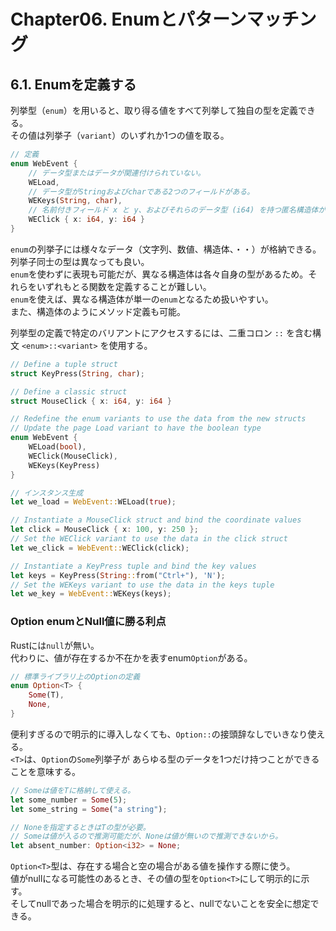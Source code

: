 # Chapter06. Enumとパターンマッチング
## 6.1. Enumを定義する
列挙型（`enum`）を用いると、取り得る値をすべて列挙して独自の型を定義できる。  
その値は列挙子（`variant`）のいずれか1つの値を取る。
```Rust
// 定義
enum WebEvent {
    // データ型またはデータが関連付けられていない。
    WELoad,
    // データ型がStringおよびcharである2つのフィールドがある。
    WEKeys(String, char),
    // 名前付きフィールド x と y、およびそれらのデータ型 (i64) を持つ匿名構造体が含まれている。
    WEClick { x: i64, y: i64 }
}
```
`enum`の列挙子には様々なデータ（文字列、数値、構造体、・・）が格納できる。  
列挙子同士の型は異なっても良い。  
`enum`を使わずに表現も可能だが、異なる構造体は各々自身の型があるため。それらをいずれもとる関数を定義することが難しい。  
`enum`を使えば、異なる構造体が単一の`enum`となるため扱いやすい。  
また、構造体のようにメソッド定義も可能。

列挙型の定義で特定のバリアントにアクセスするには、二重コロン `::` を含む構文 `<enum>::<variant>` を使用する。
```Rust
// Define a tuple struct
struct KeyPress(String, char);

// Define a classic struct
struct MouseClick { x: i64, y: i64 }

// Redefine the enum variants to use the data from the new structs
// Update the page Load variant to have the boolean type
enum WebEvent { 
    WELoad(bool), 
    WEClick(MouseClick), 
    WEKeys(KeyPress) 
}
```
```Rust
// インスタンス生成
let we_load = WebEvent::WELoad(true);

// Instantiate a MouseClick struct and bind the coordinate values
let click = MouseClick { x: 100, y: 250 };
// Set the WEClick variant to use the data in the click struct
let we_click = WebEvent::WEClick(click);

// Instantiate a KeyPress tuple and bind the key values
let keys = KeyPress(String::from("Ctrl+"), 'N');
// Set the WEKeys variant to use the data in the keys tuple
let we_key = WebEvent::WEKeys(keys);
```
### Option enumとNull値に勝る利点
Rustには`null`が無い。  
代わりに、値が存在するか不在かを表すenum`Option`がある。  
```Rust
// 標準ライブラリ上のOptionの定義
enum Option<T> {
    Some(T),
    None,
}
```
便利すぎるので明示的に導入しなくても、`Option::`の接頭辞なしでいきなり使える。  
`<T>`は、`Option`の`Some`列挙子が あらゆる型のデータを1つだけ持つことができることを意味する。
```Rust
// Someは値をTに格納して使える。
let some_number = Some(5);
let some_string = Some("a string");

// Noneを指定するときはTの型が必要。
// Someは値が入るので推測可能だが、Noneは値が無いので推測できないから。
let absent_number: Option<i32> = None;
```
`Option<T>`型は、存在する場合と空の場合がある値を操作する際に使う。  
値がnullになる可能性のあるとき、その値の型を`Option<T>`にして明示的に示す。  
そしてnullであった場合を明示的に処理すると、nullでないことを安全に想定できる。
